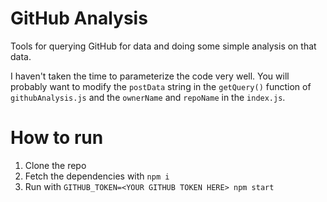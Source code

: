 # GitHub Analysis
Tools for querying GitHub for data and doing some simple analysis on that data.

I haven't taken the time to parameterize the code very well. You will probably want to modify the `postData` string in the `getQuery()` function of `githubAnalysis.js` and the `ownerName` and `repoName` in the `index.js`.

# How to run
1. Clone the repo
2. Fetch the dependencies with `npm i`
3. Run with `GITHUB_TOKEN=<YOUR GITHUB TOKEN HERE> npm start`
